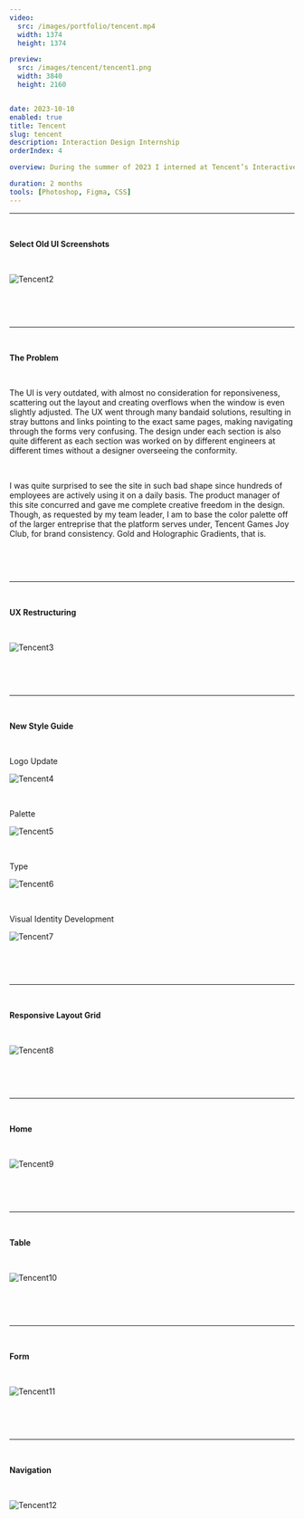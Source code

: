 ```yaml
---
video:
  src: /images/portfolio/tencent.mp4
  width: 1374
  height: 1374

preview:
  src: /images/tencent/tencent1.png
  width: 3840
  height: 2160


date: 2023-10-10
enabled: true
title: Tencent
slug: tencent
description: Interaction Design Internship
orderIndex: 4

overview: During the summer of 2023 I interned at Tencent’s Interactive Entertainment Group (IEG) as an interface and interaction designer. The majority of my work involved creating HTML5 visuals and fine-tuning UI/UX for the Tencent Games Joy Club mobile app, which I am unfortunately unable to share. However, I was also assigned a separate solo task of a complete overhaul of the B2E recommender system used to promote content across all Tencent gaming apps. On this page I will go through snippets of my redesign of the Dora Platform.

duration: 2 months
tools: [Photoshop, Figma, CSS]
---
```



---

&nbsp;

**Select Old UI Screenshots** 

&nbsp;

![Tencent2](/images/tencent/tencent2.png "tencent2")

&nbsp;

&nbsp;

---

&nbsp;

**The Problem** 

&nbsp;

The UI is very outdated, with almost no consideration for reponsiveness, scattering out the layout and creating overflows when the window is even slightly adjusted. The UX went through many bandaid solutions, resulting in stray buttons and links pointing to the exact same pages, making navigating through the forms very confusing. The design under each section is also quite different as each section was worked on by different engineers at different times without a designer overseeing the conformity.

&nbsp;

I was quite surprised to see the site in such bad shape since hundreds of employees are actively using it on a daily basis. The product manager of this site concurred and gave me complete creative freedom in the design. Though, as requested by my team leader, I am to base the color palette off of the larger entreprise that the platform serves under, Tencent Games Joy Club, for brand consistency. Gold and Holographic Gradients, that is.

&nbsp;

&nbsp;

---

&nbsp;

**UX Restructuring**

&nbsp;


![Tencent3](/images/tencent/tencent3.png "tencent3")

&nbsp;

&nbsp;

---

&nbsp;

**New Style Guide**

&nbsp;

Logo Update

![Tencent4](/images/tencent/tencent4.png "tencent4")

&nbsp;

Palette

![Tencent5](/images/tencent/tencent5.png "tencent5")

&nbsp;

Type

![Tencent6](/images/tencent/tencent6.png "tencent6")

&nbsp;

Visual Identity Development

![Tencent7](/images/tencent/tencent7.png "tencent7")

&nbsp;

&nbsp;

---



&nbsp;

**Responsive Layout Grid**

&nbsp;

![Tencent8](/images/tencent/tencent8.png "tencent8")


&nbsp;

&nbsp;

---

&nbsp;

**Home**

&nbsp;

![Tencent9](/images/tencent/tencent9.png "tencent9")

&nbsp;

&nbsp;

---

&nbsp;

**Table**

&nbsp;

![Tencent10](/images/tencent/tencent10.png "tencent10")

&nbsp;

&nbsp;

---

&nbsp;

**Form**

&nbsp;

![Tencent11](/images/tencent/tencent11.png "tencent11")

&nbsp;

&nbsp;

---

&nbsp;

**Navigation**

&nbsp;

![Tencent12](/images/tencent/tencent12.png "tencent12")

&nbsp;

&nbsp;
